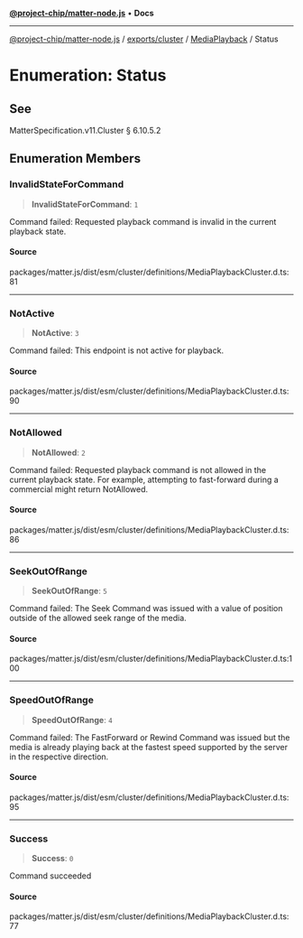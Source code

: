 [**@project-chip/matter-node.js**](../../../../../README.md) • **Docs**

***

[@project-chip/matter-node.js](../../../../../modules.md) / [exports/cluster](../../../README.md) / [MediaPlayback](../README.md) / Status

# Enumeration: Status

## See

MatterSpecification.v11.Cluster § 6.10.5.2

## Enumeration Members

### InvalidStateForCommand

> **InvalidStateForCommand**: `1`

Command failed: Requested playback command is invalid in the current playback state.

#### Source

packages/matter.js/dist/esm/cluster/definitions/MediaPlaybackCluster.d.ts:81

***

### NotActive

> **NotActive**: `3`

Command failed: This endpoint is not active for playback.

#### Source

packages/matter.js/dist/esm/cluster/definitions/MediaPlaybackCluster.d.ts:90

***

### NotAllowed

> **NotAllowed**: `2`

Command failed: Requested playback command is not allowed in the current playback state. For example,
attempting to fast-forward during a commercial might return NotAllowed.

#### Source

packages/matter.js/dist/esm/cluster/definitions/MediaPlaybackCluster.d.ts:86

***

### SeekOutOfRange

> **SeekOutOfRange**: `5`

Command failed: The Seek Command was issued with a value of position outside of the allowed seek range of
the media.

#### Source

packages/matter.js/dist/esm/cluster/definitions/MediaPlaybackCluster.d.ts:100

***

### SpeedOutOfRange

> **SpeedOutOfRange**: `4`

Command failed: The FastForward or Rewind Command was issued but the media is already playing back at the
fastest speed supported by the server in the respective direction.

#### Source

packages/matter.js/dist/esm/cluster/definitions/MediaPlaybackCluster.d.ts:95

***

### Success

> **Success**: `0`

Command succeeded

#### Source

packages/matter.js/dist/esm/cluster/definitions/MediaPlaybackCluster.d.ts:77
